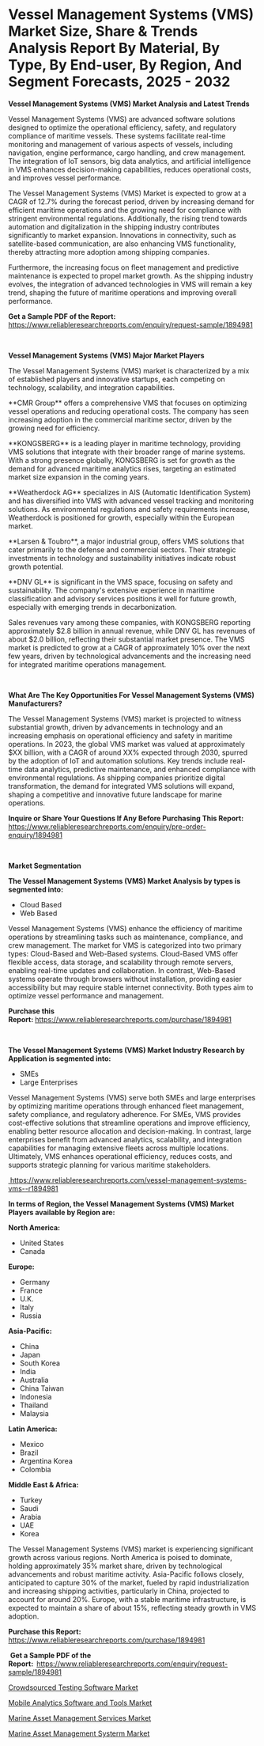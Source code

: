 <p><h1>Vessel Management Systems (VMS) Market Size, Share & Trends Analysis Report By Material, By Type, By End-user, By Region, And Segment Forecasts, 2025 - 2032</h1></p><p><strong>Vessel Management Systems (VMS) Market Analysis and Latest Trends</strong></p>
<p><p>Vessel Management Systems (VMS) are advanced software solutions designed to optimize the operational efficiency, safety, and regulatory compliance of maritime vessels. These systems facilitate real-time monitoring and management of various aspects of vessels, including navigation, engine performance, cargo handling, and crew management. The integration of IoT sensors, big data analytics, and artificial intelligence in VMS enhances decision-making capabilities, reduces operational costs, and improves vessel performance.</p><p>The Vessel Management Systems (VMS) Market is expected to grow at a CAGR of 12.7% during the forecast period, driven by increasing demand for efficient maritime operations and the growing need for compliance with stringent environmental regulations. Additionally, the rising trend towards automation and digitalization in the shipping industry contributes significantly to market expansion. Innovations in connectivity, such as satellite-based communication, are also enhancing VMS functionality, thereby attracting more adoption among shipping companies. </p><p>Furthermore, the increasing focus on fleet management and predictive maintenance is expected to propel market growth. As the shipping industry evolves, the integration of advanced technologies in VMS will remain a key trend, shaping the future of maritime operations and improving overall performance.</p></p>
<p><strong>Get a Sample PDF of the Report:&nbsp;</strong> <a href="https://www.reliableresearchreports.com/enquiry/request-sample/1894981?utm_campaign=120&utm_medium=2&utm_source=Github&utm_content=ia&utm_term=13012025&utm_id=vessel-management-systems-vms">https://www.reliableresearchreports.com/enquiry/request-sample/1894981</a></p>
<p>&nbsp;</p>
<p><strong>Vessel Management Systems (VMS) Major Market Players</strong></p>
<p><p>The Vessel Management Systems (VMS) market is characterized by a mix of established players and innovative startups, each competing on technology, scalability, and integration capabilities. </p><p>**CMR Group** offers a comprehensive VMS that focuses on optimizing vessel operations and reducing operational costs. The company has seen increasing adoption in the commercial maritime sector, driven by the growing need for efficiency.</p><p>**KONGSBERG** is a leading player in maritime technology, providing VMS solutions that integrate with their broader range of marine systems. With a strong presence globally, KONGSBERG is set for growth as the demand for advanced maritime analytics rises, targeting an estimated market size expansion in the coming years.</p><p>**Weatherdock AG** specializes in AIS (Automatic Identification System) and has diversified into VMS with advanced vessel tracking and monitoring solutions. As environmental regulations and safety requirements increase, Weatherdock is positioned for growth, especially within the European market.</p><p>**Larsen & Toubro**, a major industrial group, offers VMS solutions that cater primarily to the defense and commercial sectors. Their strategic investments in technology and sustainability initiatives indicate robust growth potential.</p><p>**DNV GL** is significant in the VMS space, focusing on safety and sustainability. The company's extensive experience in maritime classification and advisory services positions it well for future growth, especially with emerging trends in decarbonization.</p><p>Sales revenues vary among these companies, with KONGSBERG reporting approximately $2.8 billion in annual revenue, while DNV GL has revenues of about $2.0 billion, reflecting their substantial market presence. The VMS market is predicted to grow at a CAGR of approximately 10% over the next few years, driven by technological advancements and the increasing need for integrated maritime operations management.</p></p>
<p>&nbsp;</p>
<p><strong>What Are The Key Opportunities For Vessel Management Systems (VMS) Manufacturers?</strong></p>
<p><p>The Vessel Management Systems (VMS) market is projected to witness substantial growth, driven by advancements in technology and an increasing emphasis on operational efficiency and safety in maritime operations. In 2023, the global VMS market was valued at approximately $XX billion, with a CAGR of around XX% expected through 2030, spurred by the adoption of IoT and automation solutions. Key trends include real-time data analytics, predictive maintenance, and enhanced compliance with environmental regulations. As shipping companies prioritize digital transformation, the demand for integrated VMS solutions will expand, shaping a competitive and innovative future landscape for marine operations.</p></p>
<p><strong>Inquire or Share Your Questions If Any Before Purchasing This Report:</strong> <a href="https://www.reliableresearchreports.com/enquiry/pre-order-enquiry/1894981?utm_campaign=120&utm_medium=2&utm_source=Github&utm_content=ia&utm_term=13012025&utm_id=vessel-management-systems-vms">https://www.reliableresearchreports.com/enquiry/pre-order-enquiry/1894981</a></p>
<p>&nbsp;</p>
<p><strong>Market Segmentation</strong></p>
<p><strong>The Vessel Management Systems (VMS) Market Analysis by types is segmented into:</strong></p>
<p><ul><li>Cloud Based</li><li>Web Based</li></ul></p>
<p><p>Vessel Management Systems (VMS) enhance the efficiency of maritime operations by streamlining tasks such as maintenance, compliance, and crew management. The market for VMS is categorized into two primary types: Cloud-Based and Web-Based systems. Cloud-Based VMS offer flexible access, data storage, and scalability through remote servers, enabling real-time updates and collaboration. In contrast, Web-Based systems operate through browsers without installation, providing easier accessibility but may require stable internet connectivity. Both types aim to optimize vessel performance and management.</p></p>
<p><strong>Purchase this Report:&nbsp;</strong><a href="https://www.reliableresearchreports.com/purchase/1894981?utm_campaign=120&utm_medium=2&utm_source=Github&utm_content=ia&utm_term=13012025&utm_id=vessel-management-systems-vms">https://www.reliableresearchreports.com/purchase/1894981</a></p>
<p>&nbsp;</p>
<p><strong>The Vessel Management Systems (VMS) Market Industry Research by Application is segmented into:</strong></p>
<p><ul><li>SMEs</li><li>Large Enterprises</li></ul></p>
<p><p>Vessel Management Systems (VMS) serve both SMEs and large enterprises by optimizing maritime operations through enhanced fleet management, safety compliance, and regulatory adherence. For SMEs, VMS provides cost-effective solutions that streamline operations and improve efficiency, enabling better resource allocation and decision-making. In contrast, large enterprises benefit from advanced analytics, scalability, and integration capabilities for managing extensive fleets across multiple locations. Ultimately, VMS enhances operational efficiency, reduces costs, and supports strategic planning for various maritime stakeholders.</p></p>
<p><a href="https://www.reliableresearchreports.com/vessel-management-systems-vms--r1894981?utm_campaign=120&utm_medium=2&utm_source=Github&utm_content=ia&utm_term=13012025&utm_id=vessel-management-systems-vms">&nbsp;https://www.reliableresearchreports.com/vessel-management-systems-vms--r1894981</a></p>
<p><strong>In terms of Region, the Vessel Management Systems (VMS) Market Players available by Region are:</strong></p>
<p>
    <p> <strong> North America: </strong>
        <ul>
            <li>United States</li>
            <li>Canada</li>
        </ul>
        </p> 
    <p> <strong> Europe: </strong>
        <ul>
            <li>Germany</li>
            <li>France</li>
            <li>U.K.</li>
            <li>Italy</li>
            <li>Russia</li>
        </ul>
        </p> 
    <p> <strong> Asia-Pacific: </strong>
        <ul>
            <li>China</li>
            <li>Japan</li>
            <li>South Korea</li>
            <li>India</li>
            <li>Australia</li>
            <li>China Taiwan</li>
            <li>Indonesia</li>
            <li>Thailand</li>
            <li>Malaysia</li>
        </ul>
        </p> 
    <p> <strong> Latin America: </strong>
        <ul>
            <li>Mexico</li>
            <li>Brazil</li>
            <li>Argentina Korea</li>
            <li>Colombia</li>
        </ul>
        </p> 
    <p> <strong> Middle East & Africa: </strong>
        <ul>
            <li>Turkey</li>
            <li>Saudi</li>
            <li>Arabia</li>
            <li>UAE</li>
            <li>Korea</li>
        </ul>
    </p>
    </p>
<p><p>The Vessel Management Systems (VMS) market is experiencing significant growth across various regions. North America is poised to dominate, holding approximately 35% market share, driven by technological advancements and robust maritime activity. Asia-Pacific follows closely, anticipated to capture 30% of the market, fueled by rapid industrialization and increasing shipping activities, particularly in China, projected to account for around 20%. Europe, with a stable maritime infrastructure, is expected to maintain a share of about 15%, reflecting steady growth in VMS adoption.</p></p>
<p><strong>Purchase this Report: </strong><a href="https://www.reliableresearchreports.com/purchase/1894981?utm_campaign=120&utm_medium=2&utm_source=Github&utm_content=ia&utm_term=13012025&utm_id=vessel-management-systems-vms">https://www.reliableresearchreports.com/purchase/1894981</a></p>
<p>&nbsp;<strong>Get a Sample PDF of the Report:&nbsp;&nbsp;</strong><a href="https://www.reliableresearchreports.com/enquiry/request-sample/1894981?utm_campaign=120&utm_medium=2&utm_source=Github&utm_content=ia&utm_term=13012025&utm_id=vessel-management-systems-vms">https://www.reliableresearchreports.com/enquiry/request-sample/1894981</a></p>
<p><strong></strong></p>
<p><p><a href="https://github.com/sofayahoo2023/Market-Research-Report-List-6/blob/main/crowdsourced-testing-software-market.md?utm_campaign=120&utm_medium=2&utm_source=Github&utm_content=ia&utm_term=13012025&utm_id=vessel-management-systems-vms">Crowdsourced Testing Software Market</a></p><p><a href="https://github.com/joannesouthgate/Market-Research-Report-List-5/blob/main/mobile-analytics-software-and-tools-market.md?utm_campaign=120&utm_medium=2&utm_source=Github&utm_content=ia&utm_term=13012025&utm_id=vessel-management-systems-vms">Mobile Analytics Software and Tools Market</a></p><p><a href="https://github.com/maclarensidney/Market-Research-Report-List-1/blob/main/marine-asset-management-services-market.md?utm_campaign=120&utm_medium=2&utm_source=Github&utm_content=ia&utm_term=13012025&utm_id=vessel-management-systems-vms">Marine Asset Management Services Market</a></p><p><a href="https://github.com/DianaWilson796/Market-Research-Report-List-1/blob/main/marine-asset-management-systerm-market.md?utm_campaign=120&utm_medium=2&utm_source=Github&utm_content=ia&utm_term=13012025&utm_id=vessel-management-systems-vms">Marine Asset Management Systerm Market</a></p></p>